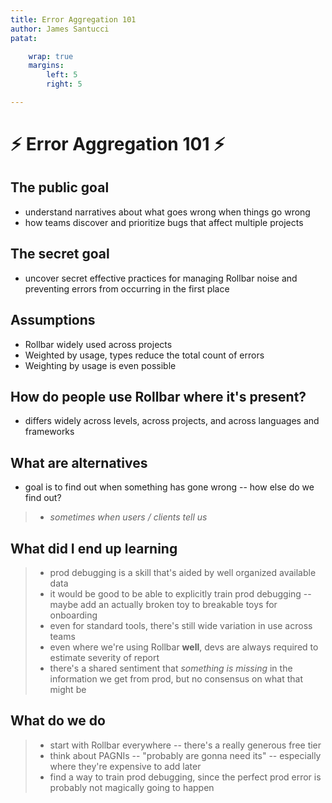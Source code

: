 ```yaml
---
title: Error Aggregation 101
author: James Santucci
patat:

    wrap: true
    margins:
        left: 5
        right: 5

---
```


# ⚡️ Error Aggregation 101 ⚡️

## The public goal

- understand narratives about what goes wrong when things go wrong
- how teams discover and prioritize bugs that affect multiple projects

## The secret goal

- uncover secret effective practices for managing Rollbar noise and preventing errors from occurring in the first place

## Assumptions

- Rollbar widely used across projects
- Weighted by usage, types reduce the total count of errors
- Weighting by usage is even possible

## How do people use Rollbar where it's present?

- differs widely across levels, across projects, and across languages and frameworks

## What are alternatives

- goal is to find out when something has gone wrong -- how else do we find out?
> - _sometimes when users / clients tell us_

## What did I end up learning

> - prod debugging is a skill that's aided by well organized available data
> - it would be good to be able to explicitly train prod debugging -- maybe add an actually broken toy to breakable toys for onboarding
> - even for standard tools, there's still wide variation in use across teams
> - even where we're using Rollbar **well**, devs are always required to estimate severity of report
> - there's a shared sentiment that _something is missing_ in the information we get from prod, but no consensus on what that might be

## What do we do

> - start with Rollbar everywhere -- there's a really generous free tier
> - think about PAGNIs -- "probably are gonna need its" -- especially where they're expensive to add later
> - find a way to train prod debugging, since the perfect prod error is probably not magically going to happen